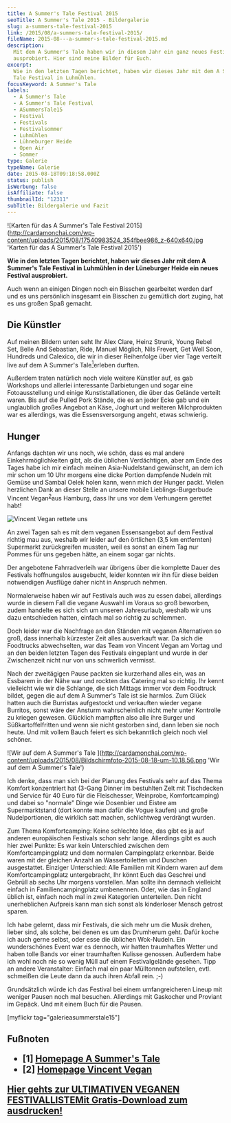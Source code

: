 ```yaml
---
title: A Summer's Tale Festival 2015
seoTitle: A Summer's Tale 2015 - Bildergalerie
slug: a-summers-tale-festival-2015
link: /2015/08/a-summers-tale-festival-2015/
fileName: 2015-08---a-summer-s-tale-festival-2015.md
description:
  Mit dem A Summer's Tale haben wir in diesem Jahr ein ganz neues Festival
  ausprobiert. Hier sind meine Bilder für Euch.
excerpt:
  Wie in den letzten Tagen berichtet, haben wir dieses Jahr mit dem A Summer's
  Tale Festival in Luhmühlen.
focusKeyword: A Summer's Tale
labels:
  - A Summer's Tale
  - A Summer's Tale Festival
  - ASummersTale15
  - Festival
  - Festivals
  - Festivalsommer
  - Luhmühlen
  - Lühneburger Heide
  - Open Air
  - Sommer
type: Galerie
typeName: Galerie
date: 2015-08-18T09:18:58.000Z
status: publish
isWerbung: false
isAffiliate: false
thumbnailId: "12311"
subTitle: Bildergalerie und Fazit
---
```


![Karten für das A Summer's Tale Festival 2015](http://cardamonchai.com/wp-content/uploads/2015/08/17540983524_354fbee986_z-640x640.jpg
'Karten für das A Summer's Tale Festival 2015')

<strong>Wie in den letzten Tagen berichtet, haben wir dieses Jahr mit dem A
Summer's Tale Festival in Luhmühlen in der Lüneburger Heide ein neues Festival
ausprobiert. </strong>

Auch wenn an einigen Dingen noch ein Bisschen gearbeitet werden darf und es uns
persönlich insgesamt ein Bisschen zu gemütlich dort zuging, hat es uns großen
Spaß gemacht.

## Die Künstler

Auf meinen Bildern unten seht Ihr Alex Clare, Heinz Strunk, Young Rebel Set,
Belle And Sebastian, Ride, Manuel Möglich, Nils Frevert, Get Well Soon, Hundreds
und Calexico, die wir in dieser Reihenfolge über vier Tage verteilt live auf dem
A Summer's Tale<a href="#1"><sup>1</sup></a>erleben durften.

Außerdem traten natürlich noch viele weitere Künstler auf, es gab Workshops und
allerlei interessante Darbietungen und sogar eine Fotoausstellung und einige
Kunstistallationen, die über das Gelände verteilt waren. Bis auf die Pulled Pork
Stände, die es an jeder Ecke gab und ein unglaublich großes Angebot an Käse,
Joghurt und weiteren Milchprodukten war es allerdings, was die Essensversorgung
angeht, etwas schwierig.

## Hunger

Anfangs dachten wir uns noch, wie schön, dass es mal andere Einkehrmöglichkeiten
gibt, als die üblichen Verdächtigen, aber am Ende des Tages habe ich mir einfach
meinen Asia-Nudelstand gewünscht, an dem ich mir schon um 10 Uhr morgens eine
dicke Portion dampfende Nudeln mit Gemüse und Sambal Oelek holen kann, wenn mich
der Hunger packt. Vielen herzlichen Dank an dieser Stelle an unsere mobile
Lieblings-Burgerbude Vincent Vegan<sup><a href="#2">2</a></sup>aus Hamburg, dass
Ihr uns vor dem Verhungern gerettet habt!

![Vincent Vegan rettete uns](http://cardamonchai.com/wp-content/uploads/2015/08/20411972525_6eb31688e2_z-640x640.jpg "Vincent Vegan rettete uns")

An zwei Tagen sah es mit dem veganen Essensangebot auf dem Festival richtig mau
aus, weshalb wir leider auf den örtlichen (3,5 km entfernten) Supermarkt
zurückgreifen mussten, weil es sonst an einem Tag nur Pommes für uns gegeben
hätte, an einem sogar gar nichts.

Der angebotene Fahrradverleih war übrigens über die komplette Dauer des
Festivals hoffnungslos ausgebucht, leider konnten wir ihn für diese beiden
notwendigen Ausflüge daher nicht in Anspruch nehmen.

Normalerweise haben wir auf Festivals auch was zu essen dabei, allerdings wurde
in diesem Fall die vegane Auswahl im Voraus so groß beworben, zudem handelte es
sich sich um unseren Jahresurlaub, weshalb wir uns dazu entschieden hatten,
einfach mal so richtig zu schlemmen.

Doch leider war die Nachfrage an den Ständen mit veganen Alternativen so groß,
dass innerhalb kürzester Zeit alles ausverkauft war. Da sich die Foodtrucks
abwechselten, war das Team von Vincent Vegan am Vortag und an den beiden letzten
Tagen des Festivals eingeplant und wurde in der Zwischenzeit nicht nur von uns
schwerlich vermisst.

Nach der zweitägigen Pause packten sie kurzerhand alles ein, was an Essbarem in
der Nähe war und rockten das Catering mal so richtig. Ihr kennt vielleicht wie
wir die Schlange, die sich Mittags immer vor dem Foodtruck bildet, gegen die auf
dem A Summer's Tale ist sie harmlos. Zum Glück hatten auch die Burristas
aufgestockt und verkauften wieder vegane Burritos, sonst wäre der Ansturm
wahrscheinlich nicht mehr unter Kontrolle zu kriegen gewesen. Glücklich mampften
also alle ihre Burger und Süßkartoffelfritten und wenn sie nicht gestorben sind,
dann leben sie noch heute. Und mit vollem Bauch feiert es sich bekanntlich
gleich noch viel schöner.

![Wir auf dem A Summer's Tale ](http://cardamonchai.com/wp-content/uploads/2015/08/Bildschirmfoto-2015-08-18-um-10.18.56.png
'Wir auf dem A Summer's Tale')

Ich denke, dass man sich bei der Planung des Festivals sehr auf das Thema
Komfort konzentriert hat (3-Gang Dinner im bestuhlten Zelt mit Tischdecken und
Service für 40 Euro für die Fleischesser, Weinprobe, Komfortcamping) und dabei
so "normale" Dinge wie Dosenbier und Eistee am Supermarktstand (dort konnte man
dafür die Vogue kaufen) und große Nudelportionen, die wirklich satt machen,
schlichtweg verdrängt wurden.

Zum Thema Komfortcamping: Keine schlechte Idee, das gibt es ja auf anderen
europäischen Festivals schon sehr lange. Allerdings gibt es auch hier zwei
Punkte: Es war kein Unterschied zwischen dem Komfortcampingplatz und dem
normalen Campingplatz erkennbar. Beide waren mit der gleichen Anzahl an
Wassertoiletten und Duschen ausgestattet. Einziger Unterschied: Alle Familien
mit Kindern waren auf dem Komfortcampingplatz untergebracht, Ihr könnt Euch das
Geschrei und Gebrüll ab sechs Uhr morgens vorstellen. Man sollte ihn demnach
vielleicht einfach in Familiencampingplatz umbenennen. Oder, wie das in England
üblich ist, einfach noch mal in zwei Kategorien unterteilen. Den nicht
unerheblichen Aufpreis kann man sich sonst als kinderloser Mensch getrost
sparen.

Ich habe gelernt, dass mir Festivals, die sich mehr um die Musik drehen, lieber
sind, als solche, bei denen es um das Drumherum geht. Dafür koche ich auch gerne
selbst, oder esse die üblichen Wok-Nudeln. Ein wunderschönes Event war es
dennoch, wir hatten traumhaftes Wetter und haben tolle Bands vor einer
traumhaften Kulisse genossen. Außerdem habe ich wohl noch nie so wenig Müll auf
einem Festivalgelände gesehen. Tipp an andere Veranstalter: Einfach mal ein paar
Mülltonnen aufstellen, evtl. schmeißen die Leute dann da auch ihren Abfall rein.
;-)

Grundsätzlich würde ich das Festival bei einem umfangreicheren Lineup mit
weniger Pausen noch mal besuchen. Allerdings mit Gaskocher und Proviant im
Gepäck. Und mit einem Buch für die Pausen.

[myflickr tag="galerieasummerstale15"]

## Fußnoten<ul><li id="1">[1] <a href="https://www.asummerstale.de/de" target="_blank" rel="noopener">Homepage A Summer's Tale</a></li><li id="2">[2] <a href="http://vincent-vegan.com/" target="_blank" rel="noopener">Homepage Vincent Vegan</a></li></ul><a class="banner banner-green" href="/2015/03/die-ultimative-vegane-festivalliste"><span class="head">Hier gehts zur ULTIMATIVEN VEGANEN FESTIVALLISTE</span><span class="text">Mit Gratis-Download zum ausdrucken!</span></a>

